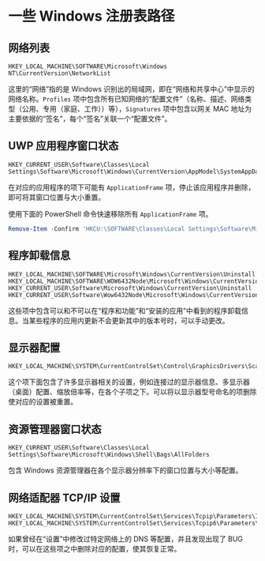# 一些 Windows 注册表路径

## 网络列表

```
HKEY_LOCAL_MACHINE\SOFTWARE\Microsoft\Windows NT\CurrentVersion\NetworkList
```

这里的“网络”指的是 Windows 识别出的局域网，即在“网络和共享中心”中显示的网络名称。`Profiles` 项中包含所有已知网络的“配置文件”（名称、描述、网络类型（公用、专用（家庭、工作））等），`Signatures` 项中包含以网关 MAC 地址为主要依据的“签名”，每个“签名”关联一个“配置文件”。

## UWP 应用程序窗口状态

```
HKEY_CURRENT_USER\Software\Classes\Local Settings\Software\Microsoft\Windows\CurrentVersion\AppModel\SystemAppData
```

在对应的应用程序的项下可能有 `ApplicationFrame` 项，停止该应用程序并删除，即可将其窗口位置与大小重置。

使用下面的 PowerShell 命令快速移除所有 `ApplicationFrame` 项。

```powershell
Remove-Item -Confirm 'HKCU:\SOFTWARE\Classes\Local Settings\Software\Microsoft\Windows\CurrentVersion\AppModel\SystemAppData\*\ApplicationFrame'
```

## 程序卸载信息

```
HKEY_LOCAL_MACHINE\SOFTWARE\Microsoft\Windows\CurrentVersion\Uninstall
HKEY_LOCAL_MACHINE\SOFTWARE\WOW6432Node\Microsoft\Windows\CurrentVersion\Uninstall
HKEY_CURRENT_USER\Software\Microsoft\Windows\CurrentVersion\Uninstall
HKEY_CURRENT_USER\Software\Wow6432Node\Microsoft\Windows\CurrentVersion\Uninstall
```

这些项中包含可以和不可以在“程序和功能”和“安装的应用”中看到的程序卸载信息。当某些程序的应用内更新不会更新其中的版本号时，可以手动更改。

## 显示器配置

```
HKEY_LOCAL_MACHINE\SYSTEM\CurrentControlSet\Control\GraphicsDrivers\ScaleFactors
```

这个项下面包含了许多显示器相关的设置，例如连接过的显示器信息、多显示器（桌面）配置、缩放倍率等，在各个子项之下。可以将以显示器型号命名的项删除使对应的设置被重置。

## 资源管理器窗口状态

```
HKEY_CURRENT_USER\Software\Classes\Local Settings\Software\Microsoft\Windows\Shell\Bags\AllFolders
```

包含 Windows 资源管理器在各个显示器分辨率下的窗口位置与大小等配置。

## 网络适配器 TCP/IP 设置

```
HKEY_LOCAL_MACHINE\SYSTEM\CurrentControlSet\Services\Tcpip\Parameters\Interfaces
HKEY_LOCAL_MACHINE\SYSTEM\CurrentControlSet\Services\Tcpip6\Parameters\Interfaces
```

如果曾经在“设置”中修改过特定网络上的 DNS 等配置，并且发现出现了 BUG 时，可以在这些项之中删除对应的配置，使其恢复正常。
